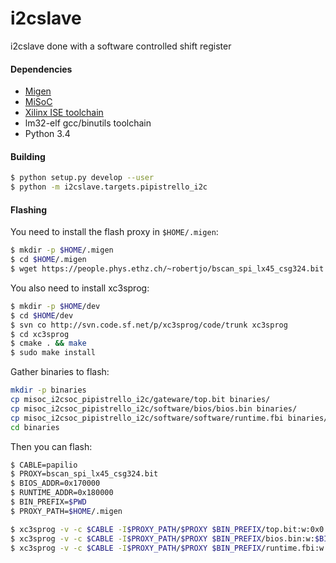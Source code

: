 # i2cslave
i2cslave done with a software controlled shift register

#### Dependencies

* [Migen](https://github.com/m-labs/migen)
* [MiSoC](https://github.com/m-labs/misoc)
* [Xilinx ISE toolchain](http://www.xilinx.com/support/download/index.html/content/xilinx/en/downloadNav/design-tools.html)
* lm32-elf gcc/binutils toolchain
* Python 3.4

#### Building

```bash
$ python setup.py develop --user
$ python -m i2cslave.targets.pipistrello_i2c
```

#### Flashing

You need to install the flash proxy in `$HOME/.migen`: 
```bash
$ mkdir -p $HOME/.migen
$ cd $HOME/.migen
$ wget https://people.phys.ethz.ch/~robertjo/bscan_spi_lx45_csg324.bit
```

You also need to install xc3sprog: 
```bash
$ mkdir -p $HOME/dev
$ cd $HOME/dev
$ svn co http://svn.code.sf.net/p/xc3sprog/code/trunk xc3sprog
$ cd xc3sprog
$ cmake . && make
$ sudo make install
```

Gather binaries to flash:

```bash
mkdir -p binaries
cp misoc_i2csoc_pipistrello_i2c/gateware/top.bit binaries/
cp misoc_i2csoc_pipistrello_i2c/software/bios/bios.bin binaries/
cp misoc_i2csoc_pipistrello_i2c/software/software/runtime.fbi binaries/
cd binaries
```

Then you can flash:

```bash
$ CABLE=papilio
$ PROXY=bscan_spi_lx45_csg324.bit
$ BIOS_ADDR=0x170000
$ RUNTIME_ADDR=0x180000
$ BIN_PREFIX=$PWD
$ PROXY_PATH=$HOME/.migen

$ xc3sprog -v -c $CABLE -I$PROXY_PATH/$PROXY $BIN_PREFIX/top.bit:w:0x0:BIT
$ xc3sprog -v -c $CABLE -I$PROXY_PATH/$PROXY $BIN_PREFIX/bios.bin:w:$BIOS_ADDR:BIN
$ xc3sprog -v -c $CABLE -I$PROXY_PATH/$PROXY $BIN_PREFIX/runtime.fbi:w:$RUNTIME_ADDR:BIN

```
